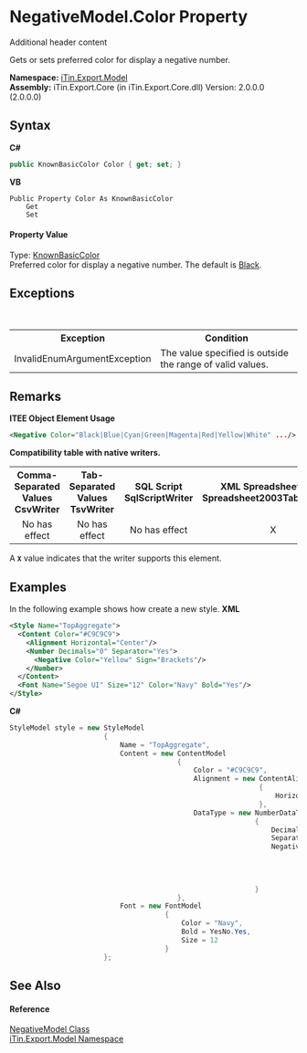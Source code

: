 # NegativeModel.Color Property 
Additional header content 

Gets or sets preferred color for display a negative number.

**Namespace:**&nbsp;<a href="N_iTin_Export_Model">iTin.Export.Model</a><br />**Assembly:**&nbsp;iTin.Export.Core (in iTin.Export.Core.dll) Version: 2.0.0.0 (2.0.0.0)

## Syntax

**C#**<br />
``` C#
public KnownBasicColor Color { get; set; }
```

**VB**<br />
``` VB
Public Property Color As KnownBasicColor
	Get
	Set
```


#### Property Value
Type: <a href="T_iTin_Export_Model_KnownBasicColor">KnownBasicColor</a><br />Preferred color for display a negative number. The default is <a href="T_iTin_Export_Model_KnownBasicColor">Black</a>.

## Exceptions
&nbsp;<table><tr><th>Exception</th><th>Condition</th></tr><tr><td>InvalidEnumArgumentException</td><td>The value specified is outside the range of valid values.</td></tr></table>

## Remarks

**ITEE Object Element Usage**<br />
``` XML
<Negative Color="Black|Blue|Cyan|Green|Magenta|Red|Yellow|White" .../>
```


<strong>Compatibility table with native writers.</strong><table><tr><th>Comma-Separated Values<br />CsvWriter</th><th>Tab-Separated Values<br />TsvWriter</th><th>SQL Script<br />SqlScriptWriter</th><th>XML Spreadsheet 2003<br />Spreadsheet2003TabularWriter</th></tr><tr><td align="center">No has effect</td><td align="center">No has effect</td><td align="center">No has effect</td><td align="center">X</td></tr></table> A <strong>`X`</strong> value indicates that the writer supports this element.


## Examples
In the following example shows how create a new style. 
**XML**<br />
``` XML
<Style Name="TopAggregate">
  <Content Color="#C9C9C9">
    <Alignment Horizontal="Center"/>
    <Number Decimals="0" Separator="Yes">
      <Negative Color="Yellow" Sign="Brackets"/>
    </Number>
  </Content>
  <Font Name="Segoe UI" Size="12" Color="Navy" Bold="Yes"/>
</Style>
```

**C#**<br />
``` C#
StyleModel style = new StyleModel
                       {
                           Name = "TopAggregate",
                           Content = new ContentModel
                                         {
                                             Color = "#C9C9C9",
                                             Alignment = new ContentAlignmentModel
                                                             {
                                                                 Horizontal = KnownHorizontalAlignment.Center
                                                             },
                                             DataType = new NumberDataTypeModel
                                                            {
                                                                Decimals = 0,
                                                                Separator = YesNo.Yes,
                                                                Negative = new NegativeModel
                                                                               {
                                                                                   Color = KnownBasicColor.Yellow,
                                                                                   Sign = KnownNegativeSign.Brackets
                                                                               }
                                                            }
                                         }, 
                           Font = new FontModel
                                      {
                                          Color = "Navy",
                                          Bold = YesNo.Yes,
                                          Size = 12
                                      }
                       };
```


## See Also


#### Reference
<a href="T_iTin_Export_Model_NegativeModel">NegativeModel Class</a><br /><a href="N_iTin_Export_Model">iTin.Export.Model Namespace</a><br />